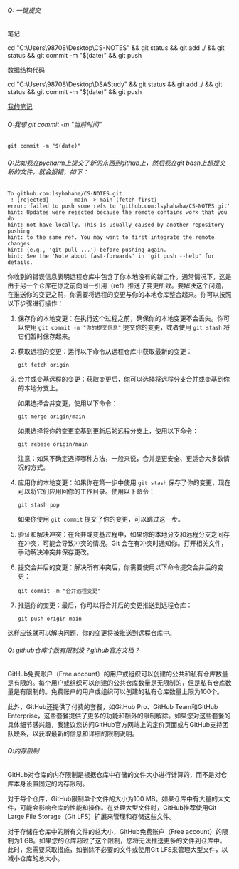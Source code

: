 ###### Q: 一键提交

笔记

cd "C:\Users\98708\Desktop\CS-NOTES" && git status && git add ./ && git status && git commit -m "$(date)"  && git push

数据结构代码

cd "C:\Users\98708\Desktop\DSAStudy" && git status && git add ./ && git status && git commit -m "$(date)"  && git push

[我的笔记](https://github.com/lsyhahaha/CS-NOTES/tree/main/Notes)



###### Q:我想 git commit -m "当前时间"

```
git commit -m "$(date)"
```



######  Q:比如我在pycharm上提交了新的东西到github上，然后我在git bash上想提交新的文件，就会报错，如下：

```
To github.com:lsyhahaha/CS-NOTES.git
 ! [rejected]        main -> main (fetch first)
error: failed to push some refs to 'github.com:lsyhahaha/CS-NOTES.git'
hint: Updates were rejected because the remote contains work that you do
hint: not have locally. This is usually caused by another repository pushing
hint: to the same ref. You may want to first integrate the remote changes
hint: (e.g., 'git pull ...') before pushing again.
hint: See the 'Note about fast-forwards' in 'git push --help' for details.
```

你收到的错误信息表明远程仓库中包含了你本地没有的新工作。通常情况下，这是由于另一个仓库在你之前向同一引用（ref）推送了变更所致。要解决这个问题，在推送你的变更之前，你需要将远程的变更与你的本地仓库整合起来。你可以按照以下步骤进行操作：

1. 保存你的本地变更：在执行这个过程之前，确保你的本地变更不会丢失。你可以使用 `git commit -m "你的提交信息"` 提交你的变更，或者使用 `git stash` 将它们暂时保存起来。

2. 获取远程的变更：运行以下命令从远程仓库中获取最新的变更：

   ```
   git fetch origin
   ```

3. 合并或变基远程的变更：获取变更后，你可以选择将远程分支合并或变基到你的本地分支上。

   如果选择合并变更，使用以下命令：

   ```
   git merge origin/main
   ```

   如果选择将你的变更变基到更新后的远程分支上，使用以下命令：

   ```
   git rebase origin/main
   ```

   注意：如果不确定选择哪种方法，一般来说，合并是更安全、更适合大多数情况的方式。

4. 应用你的本地变更：如果你在第一步中使用 `git stash` 保存了你的变更，现在可以将它们应用回你的工作目录。使用以下命令：

   ```
   git stash pop
   ```

   如果你使用 `git commit` 提交了你的变更，可以跳过这一步。

5. 验证和解决冲突：在合并或变基过程中，如果你的本地分支和远程分支之间存在冲突，可能会导致冲突的情况。Git 会在有冲突时通知你。打开相关文件，手动解决冲突并保存更改。

6. 提交合并后的变更：解决所有冲突后，你需要使用以下命令提交合并后的变更：

   ```
   git commit -m "合并远程变更"
   ```

7. 推送你的变更：最后，你可以将合并后的变更推送到远程仓库：

   ```
   git push origin main
   ```

这样应该就可以解决问题，你的变更将被推送到远程仓库中。



###### Q: github仓库个数有限制没？github官方文档？

GitHub免费账户（Free account）的用户或组织可以创建的公共和私有仓库数量是有限的。每个用户或组织可以创建的公共仓库数量是无限制的，但是私有仓库数量是有限制的。免费账户的用户或组织可以创建的私有仓库数量上限为100个。

此外，GitHub还提供了付费的套餐，如GitHub Pro、GitHub Team和GitHub Enterprise，这些套餐提供了更多的功能和额外的限制解除。如果您对这些套餐的具体细节感兴趣，我建议您访问GitHub官方网站上的定价页面或与GitHub支持团队联系，以获取最新的信息和详细的限制说明。



###### Q:内存限制

GitHub对仓库的内存限制是根据仓库中存储的文件大小进行计算的，而不是对仓库本身设置固定的内存限制。

对于每个仓库，GitHub限制单个文件的大小为100 MB。如果仓库中有大量的大文件，可能会影响仓库的性能和操作。在处理大型文件时，GitHub推荐使用Git Large File Storage（Git LFS）扩展来管理和存储这些文件。

对于存储在仓库中的所有文件的总大小，GitHub免费账户（Free account）的限制为1 GB。如果您的仓库超过了这个限制，您将无法推送更多的文件到仓库中。此时，您需要采取措施，如删除不必要的文件或使用Git LFS来管理大型文件，以减小仓库的总大小。